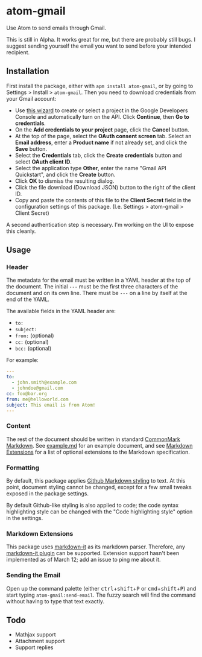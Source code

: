 # atom-gmail

Use Atom to send emails through Gmail.

This is still in Alpha. It works great for me, but there are probably still bugs.
I suggest sending yourself the email you want to send before your intended recipient.



## Installation

First install the package, either with `apm install atom-gmail`, or by going to Settings > Install > `atom-gmail`.
Then you need to download credentials from your Gmail account:

- Use [this wizard](https://console.developers.google.com/start/api?id=gmail) to create or select a project in the Google Developers Console and automatically turn on the API. Click **Continue**, then **Go to credentials**.
- On the **Add credentials to your project** page, click the **Cancel** button.
- At the top of the page, select the **OAuth consent screen** tab. Select an **Email address**, enter a **Product name** if not already set, and click the **Save** button.
- Select the **Credentials** tab, click the **Create credentials** button and select **OAuth client ID**.
- Select the application type **Other**, enter the name "Gmail API Quickstart", and click the **Create** button.
- Click **OK** to dismiss the resulting dialog.
- Click the file download (Download JSON) button to the right of the client ID.
- Copy and paste the contents of this file to the **Client Secret** field in the configuration settings of this package. (I.e. Settings > atom-gmail > Client Secret)

A second authentication step is necessary. I'm working on the UI to expose this cleanly.

## Usage

### Header

The metadata for the email must be written in a YAML header at the top of the document. The initial `---` must be the first three characters of the document and on its own line. There must be `---` on a line by itself at the end of the YAML.

The available fields in the YAML header are:
- `to:`
- `subject:`
- `from:` (optional)
- `cc:` (optional)
- `bcc:` (optional)

For example:
```yaml
---
to:
  - john.smith@example.com
  - johndoe@gmail.com
cc: foo@bar.org
from: me@helloworld.com
subject: This email is from Atom!
---
```

### Content

The rest of the document should be written in standard [CommonMark Markdown](http://spec.commonmark.org/0.28/). See [example.md](example.md) for an example document, and see [Markdown Extensions](#markdown-extensions) for a list of optional extensions to the Markdown specification.

### Formatting

By default, this package applies [Github Markdown styling](https://sindresorhus.com/github-markdown-css/) to text. At this point, document styling cannot be changed, except for a few small tweaks exposed in the package settings.

By default Github-like styling is also applied to code; the code syntax highlighting style can be changed with the "Code highlighting style" option in the settings.

### Markdown Extensions

This package uses [markdown-it](https://github.com/markdown-it/markdown-it) as its markdown parser. Therefore, any [markdown-it plugin](https://www.npmjs.com/browse/keyword/markdown-it-plugin) can be supported. Extension support hasn't been implemented as of March 12; add an issue to ping me about it.

### Sending the Email

Open up the command palette (either <kbd>ctrl</kbd>+<kbd>shift</kbd>+<kbd>P</kbd> or <kbd>cmd</kbd>+<kbd>shift</kbd>+<kbd>P</kbd>) and start typing `atom-gmail:send-email`. The fuzzy search will find the command without having to type that text exactly.

## Todo

- Mathjax support
- Attachment support
- Support replies
